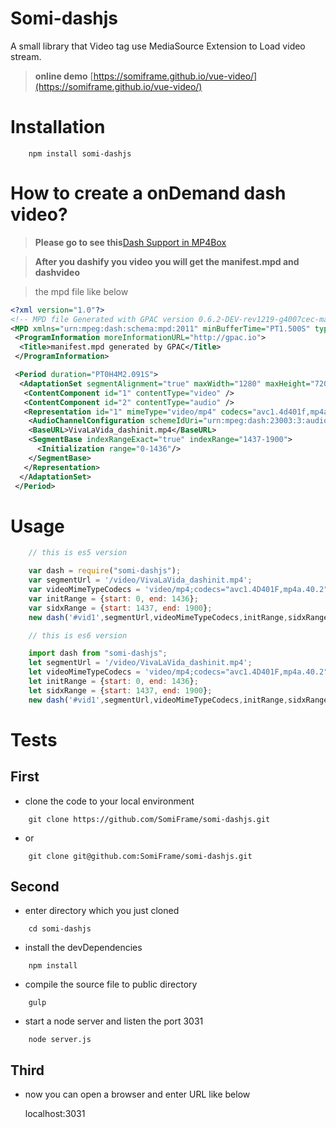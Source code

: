 Somi-dashjs
================
A small library that Video tag use MediaSource Extension to Load video stream.
>__online demo__ [https://somiframe.github.io/vue-video/](https://somiframe.github.io/vue-video/)

Installation
================
```
    npm install somi-dashjs
```

How to create a onDemand dash video?
===============
> __Please go to see this__[Dash Support in MP4Box](https://gpac.wp.imt.fr/mp4box/dash/)

>__After you dashify you video you will get the manifest.mpd and dashvideo__

> the mpd file like below

```xml
<?xml version="1.0"?>
<!-- MPD file Generated with GPAC version 0.6.2-DEV-rev1219-g4007cec-master  at 2017-05-18T04:06:16.663Z-->
<MPD xmlns="urn:mpeg:dash:schema:mpd:2011" minBufferTime="PT1.500S" type="static" mediaPresentationDuration="PT0H4M2.091S" maxSegmentDuration="PT0H0M10.000S" profiles="urn:mpeg:dash:profile:isoff-on-demand:2011">
 <ProgramInformation moreInformationURL="http://gpac.io">
  <Title>manifest.mpd generated by GPAC</Title>
 </ProgramInformation>

 <Period duration="PT0H4M2.091S">
  <AdaptationSet segmentAlignment="true" maxWidth="1280" maxHeight="720" maxFrameRate="25" par="16:9" lang="und" subsegmentAlignment="true" subsegmentStartsWithSAP="1">
   <ContentComponent id="1" contentType="video" />
   <ContentComponent id="2" contentType="audio" />
   <Representation id="1" mimeType="video/mp4" codecs="avc1.4d401f,mp4a.40.2" width="1280" height="720" frameRate="25" sar="1:1" audioSamplingRate="44100" startWithSAP="1" bandwidth="1280527">
    <AudioChannelConfiguration schemeIdUri="urn:mpeg:dash:23003:3:audio_channel_configuration:2011" value="2"/>
    <BaseURL>VivaLaVida_dashinit.mp4</BaseURL>
    <SegmentBase indexRangeExact="true" indexRange="1437-1900">
      <Initialization range="0-1436"/>
    </SegmentBase>
   </Representation>
  </AdaptationSet>
 </Period>
```

Usage
================
```javascript
    // this is es5 version

    var dash = require("somi-dashjs");
    var segmentUrl = '/video/VivaLaVida_dashinit.mp4';
    var videoMimeTypeCodecs = 'video/mp4;codecs="avc1.4D401F,mp4a.40.2"';
    var initRange = {start: 0, end: 1436};
    var sidxRange = {start: 1437, end: 1900};
    new dash('#vid1',segmentUrl,videoMimeTypeCodecs,initRange,sidxRange);

    // this is es6 version

    import dash from "somi-dashjs";
    let segmentUrl = '/video/VivaLaVida_dashinit.mp4';
    let videoMimeTypeCodecs = 'video/mp4;codecs="avc1.4D401F,mp4a.40.2"';
    let initRange = {start: 0, end: 1436};
    let sidxRange = {start: 1437, end: 1900};
    new dash('#vid1',segmentUrl,videoMimeTypeCodecs,initRange,sidxRange);
```

Tests
================
First
----------------
* clone the code to your local environment

```
    git clone https://github.com/SomiFrame/somi-dashjs.git
```
* or
```
    git clone git@github.com:SomiFrame/somi-dashjs.git
```

Second
---------------
* enter directory which you just cloned
```
    cd somi-dashjs
```
* install the devDependencies
```
    npm install
```
* compile the source file to public directory
```
    gulp
```
* start a node server and listen the port 3031
```
    node server.js
```
Third
---------------
* now you can open a browser and enter URL like below

  localhost:3031
